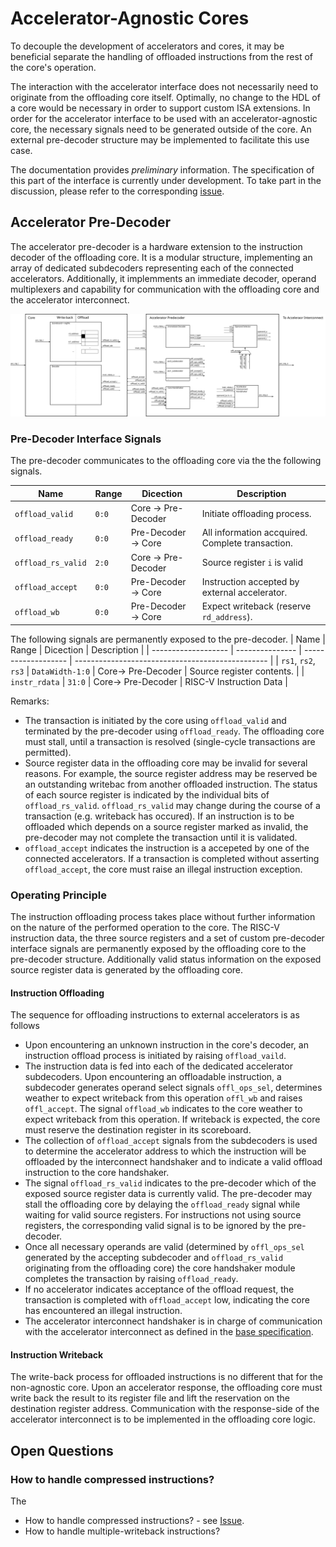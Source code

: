 # Accelerator-Agnostic Cores

To decouple the development of accelerators and cores, it may be beneficial separate the handling of offloaded instructions from the rest of the core's operation.

The interaction with the accelerator interface does not necessarily need to originate from the offloading core itself.
Optimally, no change to the HDL of a core would be necessary in order to support custom ISA extensions.
In order for the accelerator interface to be used with an accelerator-agnostic core, the necessary signals need to be generated outside of the core.
An external pre-decoder structure may be implemented to facilitate this use case.

The documentation provides *preliminary* information.
The specification of this part of the interface is currently under development.
To take part in the discussion, please refer to the corresponding [issue](https://github.com/ganoam/accelerator-interface/issues/1).

## Accelerator Pre-Decoder
The accelerator pre-decoder is a hardware extension to the instruction decoder of the offloading core.
It is a modular structure, implementing an array of dedicated subdecoders representing each of the connected accelerators.
Additionally, it implemments an immediate decoder, operand multiplexers and capability for communication with the offloading core and the accelerator interconnect.

![Accelerator Agnostic Core](img/acc-agnostic-core.svg)

###  Pre-Decoder Interface Signals

The pre-decoder communicates to the offloading core via the the following signals.

| Name                | Range           | Dicection           | Description                                      |
| ------------------- | --------------- | ------------------- | ------------------------------------------------ |
| `offload_valid`     | `0:0`           | Core -> Pre-Decoder | Initiate offloading process.                     |
| `offload_ready`     | `0:0`           | Pre-Decoder -> Core | All information accquired. Complete transaction. |
| `offload_rs_valid`  | `2:0`           | Core -> Pre-Decoder | Source register `i` is valid                     |
| `offload_accept`    | `0:0`           | Pre-Decoder -> Core | Instruction accepted by external accelerator.    |
| `offload_wb`        | `0:0`           | Pre-Decoder -> Core | Expect writeback (reserve `rd_address`).         |

The following signals are permanently exposed to the pre-decoder.
| Name                | Range           | Dicection           | Description                                      |
| ------------------- | --------------- | ------------------- | ------------------------------------------------ |
| `rs1`, `rs2`, `rs3` | `DataWidth-1:0` | Core-> Pre-Decoder  | Source register contents.                        |
| `instr_rdata`       | `31:0`          | Core-> Pre-Decoder  | RISC-V Instruction Data                          |

Remarks:
- The transaction is initiated by the core using `offload_valid` and terminated by the pre-decoder using `offload_ready`.
  The offloading core must stall, until a transaction is resolved (single-cycle transactions are permitted).
- Source register data in the offloading core may be invalid for several reasons.
  For example, the source register address may be reserved be an outstanding writebac from another offloaded instruction.
  The status of each source register is indicated by the individual bits of `offload_rs_valid`.
  `offload_rs_valid` may change during the course of a transaction (e.g. writeback has occured).
  If an instruction is to be offloaded which depends on a source register marked as invalid, the pre-decoder may not complete the transaction until it is validated.
- `offload_accept` indicates the instruction is a accepeted by one of the connected accelerators.
  If a transaction is completed without asserting `offload_accept`, the core must raise an illegal instruction exception.



### Operating Principle
The instruction offloading process takes place without further information on the nature of the performed operation to the core.
The RISC-V instruction data, the three source registers and a set of custom pre-decoder interface signals are permanently exposed by the offloading core to the pre-decoder structure.
Additionally valid status information on the exposed source register data is generated by the offloading core.

#### Instruction Offloading
The sequence for offloading instructions to external accelerators is as follows
- Upon encountering an unknown instruction in the core's decoder, an instruction offload process is initiated by raising `offload_vaild`.
- The instruction data is fed into each of the dedicated accelerator subdecoders.
  Upon encountering an offloadable instruction, a subdecoder generates operand select signals `offl_ops_sel`, determines weather to expect writeback from this operation `offl_wb` and raises `offl_accept`.
  The signal `offload_wb` indicates to the core weather to expect writeback from this operation.
  If writeback is expected, the core must reserve the destination register in its scoreboard.
- The collection of `offload_accept` signals from the subdecoders is used to determine the accelerator address to which the instruction will be offloaded by the interconnect handshaker and to indicate a valid offload instruction to the core handshaker.
- The signal `offload_rs_valid` indicates to the pre-decoder which of the exposed source register data is currently valid.
  The pre-decoder may stall the offloading core by delaying the `offload_ready` signal while waiting for valid source registers.
  For instructions not using source registers, the corresponding valid signal is to be ignored by the pre-decoder.
- Once all necessary operands are valid (determined by `offl_ops_sel` generated by the accepting subdecoder and `offload_rs_valid` originating from the offloading core) the core handshaker module completes the transaction by raising `offload_ready`.
- If no accelerator indicates acceptance of the offload request, the transaction is completed with `offload_accept` low, indicating the core has encountered an illegal instruction.
- The accelerator interconnect handshaker is in charge of communication with the accelerator interconnect as defined in the [base specification](index.md).

#### Instruction Writeback

The write-back process for offloaded instructions is no different that for the non-agnostic core.
Upon an accelerator response, the offloading core must write back the result to its register file and lift the reservation on the destination register address.
Communication with the response-side of the accelerator interconnect is to be implemented in the offloading core logic.

## Open Questions
### How to handle compressed instructions?
The

- How to handle compressed instructions? - see [Issue](https://github.com/ganoam/accelerator-interface/issues/3).
- How to handle multiple-writeback instructions?

